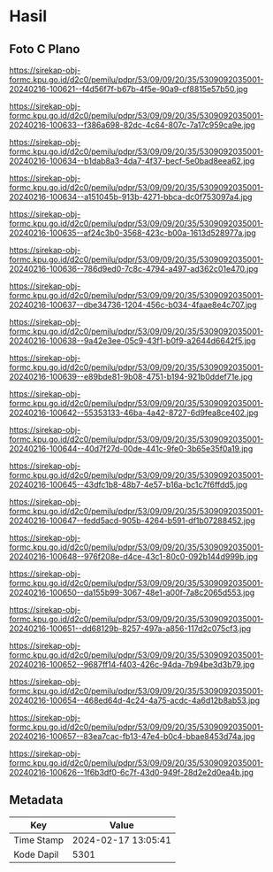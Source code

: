 # Hasil

## Foto C Plano

https://sirekap-obj-formc.kpu.go.id/d2c0/pemilu/pdpr/53/09/09/20/35/5309092035001-20240216-100621--f4d56f7f-b67b-4f5e-90a9-cf8815e57b50.jpg

https://sirekap-obj-formc.kpu.go.id/d2c0/pemilu/pdpr/53/09/09/20/35/5309092035001-20240216-100633--f386a698-82dc-4c64-807c-7a17c959ca9e.jpg

https://sirekap-obj-formc.kpu.go.id/d2c0/pemilu/pdpr/53/09/09/20/35/5309092035001-20240216-100634--b1dab8a3-4da7-4f37-becf-5e0bad8eea62.jpg

https://sirekap-obj-formc.kpu.go.id/d2c0/pemilu/pdpr/53/09/09/20/35/5309092035001-20240216-100634--a151045b-913b-4271-bbca-dc0f753097a4.jpg

https://sirekap-obj-formc.kpu.go.id/d2c0/pemilu/pdpr/53/09/09/20/35/5309092035001-20240216-100635--af24c3b0-3568-423c-b00a-1613d528977a.jpg

https://sirekap-obj-formc.kpu.go.id/d2c0/pemilu/pdpr/53/09/09/20/35/5309092035001-20240216-100636--786d9ed0-7c8c-4794-a497-ad362c01e470.jpg

https://sirekap-obj-formc.kpu.go.id/d2c0/pemilu/pdpr/53/09/09/20/35/5309092035001-20240216-100637--dbe34736-1204-456c-b034-4faae8e4c707.jpg

https://sirekap-obj-formc.kpu.go.id/d2c0/pemilu/pdpr/53/09/09/20/35/5309092035001-20240216-100638--9a42e3ee-05c9-43f1-b0f9-a2644d6642f5.jpg

https://sirekap-obj-formc.kpu.go.id/d2c0/pemilu/pdpr/53/09/09/20/35/5309092035001-20240216-100639--e89bde81-9b08-4751-b194-921b0ddef71e.jpg

https://sirekap-obj-formc.kpu.go.id/d2c0/pemilu/pdpr/53/09/09/20/35/5309092035001-20240216-100642--55353133-46ba-4a42-8727-6d9fea8ce402.jpg

https://sirekap-obj-formc.kpu.go.id/d2c0/pemilu/pdpr/53/09/09/20/35/5309092035001-20240216-100644--40d7f27d-00de-441c-9fe0-3b65e35f0a19.jpg

https://sirekap-obj-formc.kpu.go.id/d2c0/pemilu/pdpr/53/09/09/20/35/5309092035001-20240216-100645--43dfc1b8-48b7-4e57-b16a-bc1c7f6ffdd5.jpg

https://sirekap-obj-formc.kpu.go.id/d2c0/pemilu/pdpr/53/09/09/20/35/5309092035001-20240216-100647--fedd5acd-905b-4264-b591-df1b07288452.jpg

https://sirekap-obj-formc.kpu.go.id/d2c0/pemilu/pdpr/53/09/09/20/35/5309092035001-20240216-100648--976f208e-d4ce-43c1-80c0-092b144d999b.jpg

https://sirekap-obj-formc.kpu.go.id/d2c0/pemilu/pdpr/53/09/09/20/35/5309092035001-20240216-100650--da155b99-3067-48e1-a00f-7a8c2065d553.jpg

https://sirekap-obj-formc.kpu.go.id/d2c0/pemilu/pdpr/53/09/09/20/35/5309092035001-20240216-100651--dd68129b-8257-497a-a856-117d2c075cf3.jpg

https://sirekap-obj-formc.kpu.go.id/d2c0/pemilu/pdpr/53/09/09/20/35/5309092035001-20240216-100652--9687ff14-f403-426c-94da-7b94be3d3b79.jpg

https://sirekap-obj-formc.kpu.go.id/d2c0/pemilu/pdpr/53/09/09/20/35/5309092035001-20240216-100654--468ed64d-4c24-4a75-acdc-4a6d12b8ab53.jpg

https://sirekap-obj-formc.kpu.go.id/d2c0/pemilu/pdpr/53/09/09/20/35/5309092035001-20240216-100657--83ea7cac-fb13-47e4-b0c4-bbae8453d74a.jpg

https://sirekap-obj-formc.kpu.go.id/d2c0/pemilu/pdpr/53/09/09/20/35/5309092035001-20240216-100626--1f6b3df0-6c7f-43d0-949f-28d2e2d0ea4b.jpg


## Metadata

| Key        | Value               |
| ---------- | ------------------- |
| Time Stamp | 2024-02-17 13:05:41 |
| Kode Dapil | 5301                |



